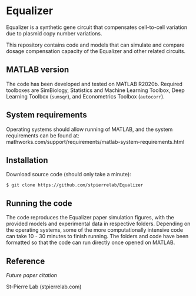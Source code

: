 # Equalizer

Equalizer is a synthetic gene circuit that compensates cell-to-cell variation due to plasmid copy number variations.

This repository contains code and models that can simulate and compare dosage compensation capacity of the Equalizer and other related circuits.

## MATLAB version

The code has been developed and tested on MATLAB R2020b. Required toolboxes are SimBiology, Statistics and Machine Learning Toolbox, Deep Learning Toolbox (`sumsqr`), and Econometrics Toolbox (`autocorr`).

## System requirements

Operating systems should allow running of MATLAB, and the system requirements can be found at: mathworks.com/support/requirements/matlab-system-requirements.html

## Installation

Download source code (should only take a minute):

`$ git clone https://github.com/stpierrelab/Equalizer`

## Running the code

The code reproduces the Equalizer paper simulation figures, with the provided models and experimental data in respective folders. Depending on the operating systems, some of the more computationally intensive code can take 10 - 30 minutes to finish running. The folders and code have been formatted so that the code can run directly once opened on MATLAB.

## Reference

_Future paper citation_

St-Pierre Lab (stpierrelab.com)
